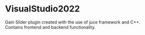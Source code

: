 # VisualStudio2022
Gain Slider plugin created with the use of juce framework and C++. Contains frontend and backend functionality.
